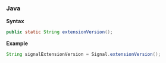 ### Java

**Syntax**

```java
public static String extensionVersion();
```

**Example**

```java
String signalExtensionVersion = Signal.extensionVersion();
```